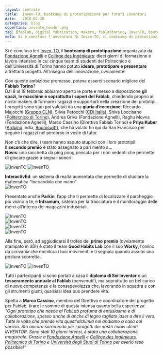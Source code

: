 ```yaml
---
layout: centrale
title:  Inven-TO: bootcamp di prototipazione per futuri inventori
date:   2018-02-20
categories: blog
copertina: invento_header.png
tag: [fablab, digital fabrication, makers, fablabtorino, InvenTO, bootcamp, prototyping, PoliTO, UniTO, Fondazione Agnelli, College des Ingenieurs]
meta: Si è conclusa l'avventura di Inven-TO, il bootcamp di prototipazione organizzato da Fondazione Agnelli e Collège des Ingénieurs al Fablab Torino. Ecco i progetti presentati e i vincitori!
---
```


Si è concluso ieri [Inven-TO](http://inven-to.it), il **bootcamp di prototipazione** organizzato da [Fondazione Agnelli](www.fondazioneagnelli.it) e [Collège des Ingénieurs](www.safm.it): dieci giorni di formazione e lavoro intensivo in cui cinque team di studenti del Politecnico e dell’Università di Torino hanno potuto **ideare, prototipare e presentare** altrettanti progetti. All’insegna dell’innovazione, ovviamente!

Con queste ambiziose premesse, poteva esserci scenario migliore del **Fablab Torino**?  
Dal 9 al 19 febbraio abbiamo aperto le porte e messo a disposizione **gli spazi, le macchine e soprattutto i saperi del Fablab**, chiedendo proprio ai nostri makers di formare i ragazzi e supportarli nella creazione dei prototipi.  
I progetti sono stati poi valutati da una **giuria d’eccezione**: Riccardo Majocchi ([Gruppo CLN](http://www.gruppocln.com/en/index.php)), Silvia Petocchi ([CDI Italia](www.safm.it)), Shiva Loccisano ([Politecnico di Torino](https://www.polito.it)), Andrea Griva (Fondazione Agnelli), Raghu Movva (Fondazione Agnelli), Marco Cassino (Direttivo Fablab Torino) e **Priya Kuber** ([Arduino](https://www.arduino.cc) India, [Boomswift](http://boomswift.com)), che ha volato fin qui da San Francisco per seguire i ragazzi nel percorso in veste di tutor.

Non c’è che dire, i team hanno saputo stupirci con i loro prototipi!  
Il **secondo premio** è stato assegnato a pari merito a...   
**Novis**: una racchetta da ping pong pensata per i non vedenti che permette di giocare grazie a segnali sonori  

 ![InvenTO](https://github.com/FablabTorino/fablabtorino-site/blob/gh-pages/img/blog/invento_novis.png?raw=true)
 ![InvenTO](https://github.com/FablabTorino/fablabtorino-site/blob/gh-pages/img/blog/invento_novis2.png?raw=true)
 
 
**InteractivEd**: un sistema di realtà aumentata che permette di studiare la matematica “toccandola con mano”  
 ![InvenTO](https://github.com/FablabTorino/fablabtorino-site/blob/gh-pages/img/blog/invento_interactived.png?raw=true)

Presentate anche **Parkin**, l’app che ti permette di localizzare il parcheggio più vicino a te, e **Infranium**, sistema per la tracciatura e il monitoraggio delle merci all’interno dei magazzini industriali.  

 ![InvenTO](https://github.com/FablabTorino/fablabtorino-site/blob/gh-pages/img/blog/invento_parkin1.png?raw=true)  
 ![InvenTO](https://github.com/FablabTorino/fablabtorino-site/blob/gh-pages/img/blog/invento_parkin2.png?raw=true)  
 ![InvenTO](https://github.com/FablabTorino/fablabtorino-site/blob/gh-pages/img/blog/invento_infranium.png?raw=true)  
 ![InvenTO](https://github.com/FablabTorino/fablabtorino-site/blob/gh-pages/img/blog/infranium_2.png?raw=true)

Alla fine, però, ad aggiudicarsi il trofeo del **primo premio** (ovviamente stampato in 3D!) è stato il team **Good Habits Lab** con il suo **Worky**, l’omino da scrivania che monitora i tuoi movimenti e ti segnala quando assumi una postura scorretta.  

 ![InvenTO](https://github.com/FablabTorino/fablabtorino-site/blob/gh-pages/img/blog/invento_worky.png?raw=true)
 ![InvenTO](https://github.com/FablabTorino/fablabtorino-site/blob/gh-pages/img/blog/invento_winners.png?raw=true)

Tutti i partecipanti si sono portati a casa il **diploma di Sei Inventor** e un **tesseramento annuale al Fablab** (benvenuti!), ma soprattutto un bel carico di nuove competenze e la consapevolezza che, lavorando in squadra e con gli strumenti giusti, qualsiasi idea può prendere vita.  

Spetta a **Marco Cassino**, membro del Direttivo e coordinatore del progetto per Fablab, tirare le somme di questa intensa quanto bella esperienza:  
*"Ogni prototipo che nasce al FabLab profuma di entusiasmo e di collaborazione, spesso anche di anche di legno tagliato laser a dire il vero. Tutte le volte che prende vita quest'alchimia noi andiamo a casa col sorriso. Sto ancora sorridendo per i progetti dei nostri nuovi utenti INVENTOR. Sono stati 10 giorni intensi, è stata una collaborazione magistrale. Grazie a [Fondazione Agnelli](www.fondazioneagnelli.it) e [Collège des Ingénieurs](www.safm.it), [Politecnico di Torino](https://www.polito.it) e [Università degli Studi di Torino](https://www.unito.it) per averlo reso possibile!"*
